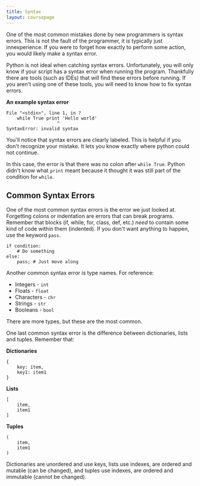 ```yaml
---
title: Syntax
layout: coursepage
---
```


One of the most common mistakes done by new programmers is syntax errors. This is not the fault of the programmer, it is typically just innexperience. If you were to forget how exactly to perform some action, you would likely make a  syntax error.

Python is not ideal when catching syntax errors. Unfortunately, you will only know if your script has a syntax error when running the program. Thankfully there are tools (such as IDEs) that will find these errors before running. If you aren't using one of these tools, you will need to know how to fix syntax errors.

**An example syntax error**

    File "<stdin>", line 1, in ?
        while True print 'Hello world'
                       ^
    SyntaxError: invalid syntax

You'll notice that syntax errors are clearly labeled. This is helpful if you don't recognize your mistake. It lets you know exactly where python could not continue.

In this case, the error is that there was no colon after `while True`. Python didn't know what `print` meant because it thought it was still part of the condition for `while`.

## Common Syntax Errors
One of the most common syntax errors is the error we just looked at. Forgetting colons or indentation are errors that can break programs. Remember that blocks (if, while, for, class, def, etc.) *need* to contain some kind of code within them (indented). If you don't want anything to happen, use the keyword `pass`.

    if condition:
        # Do something
    else:
        pass; # Just move along

Another common syntax error is type names. For reference:

- Integers - `int`
- Floats - `float`
- Characters - `chr`
- Strings - `str`
- Booleans - `bool`

There are more types, but these are the most common.

One last common syntax error is the difference between dictionaries, lists and tuples. Remember that:

**Dictionaries**

    {
        key: item,
        key1: item1
    }

**Lists**

    [
        item,
        item1
    ]

**Tuples**

    (
        item,
        item1
    )

Dictionaries are unordered and use keys, lists use indexes, are ordered and mutable (can be changed), and tuples use indexes, are ordered and immutable (cannot be changed).

